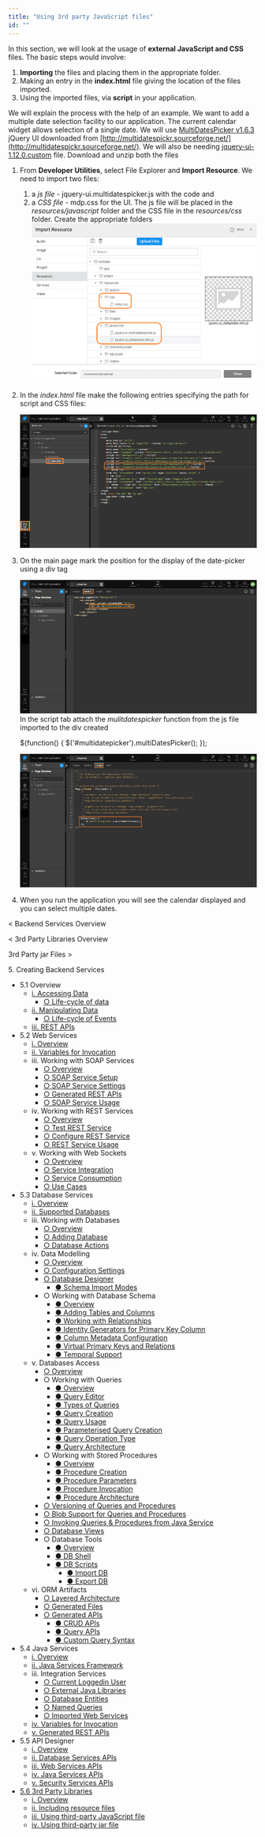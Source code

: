 ```yaml
---
title: "Using 3rd party JavaScript files"
id: ""
---
```


In this section, we will look at the usage of **external JavaScript and CSS** files. The basic steps would involve:

1. **Importing** the files and placing them in the appropriate folder.
2. Making an entry in the **index.html** file giving the location of the files imported.
3. Using the imported files, via **script** in your application.

We will explain the process with the help of an example. We want to add a multiple date selection facility to our application. The current calendar widget allows selection of a single date. We will use [MultiDatesPicker v1.6.3](/learn/assets/MultiDatesPicker-v1.6.3.zip) jQuery UI downloaded from [http://multidatespickr.sourceforge.net/](http://multidatespickr.sourceforge.net/). We will also be needing [jquery-ui-1.12.0.custom](/learn/assets/jquery-ui-1.12.0.custom.zip) file. Download and unzip both the files

1. From **Developer Utilities**, select File Explorer and **Import Resource**. We need to import two files:
    1. a _js file_ - jquery-ui.multidatespicker.js with the code and
    2. a _CSS file_ - mdp.css for the UI. The js file will be placed in the _resources/javascript_ folder and the CSS file in the _resources/css_ folder. Create the appropriate folders [![](/learn/assets/js_import.png)](/learn/assets/js_import.png)
2. In the _index.html_ file make the following entries specifying the path for script and CSS files:
    
    [![](/learn/assets/js_index.png)](/learn/assets/js_index.png)
3. On the main page mark the position for the display of the date-picker using a div tag
    
    [![](/learn/assets/js_markup.png)](/learn/assets/js_markup.png) In the script tab attach the _mulitdatespicker_ function from the js file imported to the div created
    
    $(function() {
                    $('#multidatepicker').multiDatesPicker();
                });
    
    [![](/learn/assets/js_script.png)](/learn/assets/js_script.png)
4. When you run the application you will see the calendar displayed and you can select multiple dates.

< Backend Services Overview

< 3rd Party Libraries Overview

3rd Party jar Files >

5\. Creating Backend Services

- 5.1 Overview
    - [i. Accessing Data](/learn/app-development/services/creating-backend-services/#accessing-data)
        - [○ Life-cycle of data](/learn/app-development/services/creating-backend-services/#life-cycle)
    - [ii. Manipulating Data](/learn/app-development/services/creating-backend-services/#manipulating-data)
        - [○ Life-cycle of Events](/learn/app-development/services/creating-backend-services/#life-cycle-events)
    - [iii. REST APIs](/learn/app-development/services/creating-backend-services/#rest-apis)
- 5.2 Web Services
    - [i. Overview](/learn/services/web-services/web-services/#overview)
    - [ii. Variables for Invocation](/learn/services/web-services/web-services/#service-variable)
    - iii. Working with SOAP Services
        - [○ Overview](/learn/app-development/services/web-services/web-services/working-with-soap-services/#SOAP-service-setup)
        - [○ SOAP Service Setup](/learn/app-development/services/web-services/working-with-soap-services/#SOAP-service-setup)
        - [○ SOAP Service Settings](/learn/app-development/services/web-services/working-with-soap-services/#SOAP-service-settings)
        - [○ Generated REST APIs](/learn/app-development/services/web-services/working-with-soap-services/#generated-rest-apis)
        - [○ SOAP Service Usage](/learn/app-development/services/web-services/working-with-soap-services/#SOAP-service-usage)
    - iv. Working with REST Services
        - [○ Overview](/learn/app-development/services/web-services/rest-services/)
        - [○ Test REST Service](/learn/app-development/services/web-services/rest-services/#test-API)
        - [○ Configure REST Service](/learn/app-development/services/web-services/rest-services/#configure-REST-service)
        - [○ REST Service Usage](/learn/app-development/services/web-services/rest-services/#REST-service-usage)
    - v. Working with Web Sockets
        - [○ Overview](/learn/app-development/services/web-services/working-with-websockets/)
        - [○ Service Integration](/learn/app-development/services/web-services/working-with-websockets/#import)
        - [○ Service Consumption](/learn/app-development/services/web-services/working-with-websockets/#variable)
        - [○ Use Cases](/learn/app-development/services/web-services/working-with-websockets/#use-cases)
- 5.3 Database Services
    - [i. Overview](/learn/app-development/services/database-services/database-services/)
    - [ii. Supported Databases](/learn/app-development/services/database-services/database-services/#supported-databases)
    - iii. Working with Databases
        - [○ Overview](/learn/app-development/services/database-services/working-with-databases/)
        - [○ Adding Database](/learn/app-development/services/database-services/working-with-databases/#integrating-database)
        - [○ Database Actions](/learn/app-development/services/database-services/working-with-databases/#database-actions)
    - iv. Data Modelling
        - [○ Overview](/learn/app-development/services/database-services/data-modelling/)
        - [○ Configuration Settings](/learn/services/db-services/data-modelling/#configuration-settings)
        - [○ Database Designer](/learn/services/db-services/data-modelling/#database-designer)
            - [● Schema Import Modes](/learn/app-development/services/database-services/database-schema-import-modes/)
        - ○ Working with Database Schema
            - [● Overview](/learn/app-development/services/database-services/working-database-schema/)
            - [● Adding Tables and Columns](/learn/app-development/services/database-services/working-database-schema/#add-tables-columns)
            - [● Working with Relationships](/learn/app-development/services/database-services/working-database-schema/#database-relationships)
            - [● Identity Generators for Primary Key Column](/learn/app-development/services/database-services/working-database-schema/#identity-generators)
            - [● Column Metadata Configuration](/learn/app-development/services/database-services/working-database-schema/#column-metadata-configuration)
            - [● Virtual Primary Keys and Relations](/learn/app-development/services/database-services/working-database-schema/#virtual-primary-keys)
            - [● Temporal Support](/learn/app-development/services/database-services/temporal-support/)
    - v. Databases Access
        - [○ Overview](/learn/app-development/services/database-access/)
        - ○ Working with Queries
            - [● Overview](/learn/app-development/services/database-services/working-with-queries/)
            - [● Query Editor](/learn/app-development/services/database-services/working-with-queries/#query-editor)
            - [● Types of Queries](/learn/app-development/services/database-services/working-with-queries/#query-types)
            - [● Query Creation](/learn/app-development/services/database-services/working-with-queries/#query-creation)
            - [● Query Usage](/learn/app-development/services/database-services/working-with-queries/#query-usage)
            - [● Parameterised Query Creation](/learn/app-development/services/database-services/working-with-queries/#query-creation-parameterised)
            - [● Query Operation Type](/learn/app-development/services/database-services/working-with-queries/#query-op-types)
            - [● Query Architecture](/learn/app-development/services/database-services/working-with-queries/#query-architecture)
        - ○ Working with Stored Procedures
            - [● Overview](/learn/app-development/services/db-services/working-stored-procedures/)
            - [● Procedure Creation](/learn/app-development/services/db-services/working-stored-procedures/#procedure-creation)
            - [● Procedure Parameters](/learn/app-development/services/db-services/working-stored-procedures/#proc-params)
            - [● Procedure Invocation](/learn/app-development/services/db-services/working-stored-procedures/#procedure-invocation)
            - [● Procedure Architecture](/learn/app-development/services/db-services/working-stored-procedures/#procedure-architecture)
        - [○ Versioning of Queries and Procedures](/learn/app-development/services/database-services/versioning-queries-procedures/)
        - [○ Blob Support for Queries and Procedures](/learn/app-development/services/database-services/blob-support-queries-procedures/)
        - [○ Invoking Queries & Procedures from Java Service](/learn/app-development/services/database-services/invoking-queriesprocedures-java-services/)
        - [○ Database Views](/learn/app-development/services/db-services/database-views/)
        - ○ Database Tools
            - [● Overview](/learn/app-development/services/database-tools/)
            - [● DB Shell](/learn/app-development/services/database-tools/#db-shell)
            - [● DB Scripts](/learn/app-development/services/database-tools/#db-scripts)
                - [● Import DB](/learn/app-development/services/database-tools/#import-db)
                - [● Export DB](/learn/app-development/services/database-tools/#export-db)
    - vi. ORM Artifacts
        - [○ Layered Architecture](/learn/app-development/services/db-services/orm-artifacts/#layered-architecture)
        - [○ Generated Files](/learn/app-development/services/db-services/orm-artifacts/#generated-files)
        - [○ Generated APIs](/learn/app-development/services/db-services/orm-artifacts/#generated-apis)
            - [● CRUD APIs](/learn/app-development/services/db-services/orm-artifacts/#crud-apis)
            - [● Query APIs](/learn/app-development/services/db-services/orm-artifacts/#query-apis)
            - [● Custom Query Syntax](/learn/app-development/services/db-services/orm-artifacts/#custom-query-syntax)
- 5.4 Java Services
    - [i. Overview](/learn/app-development/services/java-services/java-service/#overview)
    - [ii. Java Services Framework](/learn/app-development/services/java-services/java-service/#java-services-framework)
    - iii. Integration Services
        - [○ Current Loggedin User](/learn/app-development/services/java-services/java-integration-services/#loggedin-user)
        - [○ External Java Libraries](/learn/app-development/services/java-services/java-integration-services/#external-java-libraries)
        - [○ Database Entities](/learn/app-development/services/java-services/java-integration-services/#db-services)
        - [○ Named Queries](/learn/app-development/services/java-services/java-integration-services/#query-service)
        - [○ Imported Web Services](/learn/app-development/services/java-services/java-integration-services/#web-services)
    - [iv. Variables for Invocation](/learn/app-development/services/java-services/variables/)
    - [v. Generated REST APIs](/learn/app-development/services/java-services/generated-rest-apis-api-designer/)
- 5.5 API Designer
    - [i. Overview](/learn/app-development/services/api-designer/api/)
    - [ii. Database Services APIs](/learn/app-development/services/api-designer/database-service-apis/)
    - [iii. Web Services APIs](/learn/app-development/services/api-designer/web-service-apis/)
    - [iv. Java Services APIs](/learn/app-development/services/api-designer/java-service-apis/)
    - [v. Security Services APIs](/learn/app-development/services/api-designer/security-service-apis/)
- [5.6 3rd Party Libraries](/learn/app-development/services/3rd-party-libraries/)
    - [i. Overview](/learn/app-development/services/3rd-party-libraries/#)
    - [ii. Including resource files](/learn/app-development/services/3rd-party-libraries/#resource-files)
    - [iii. Using third-party JavaScript file](#)
    - [iv. Using third-party jar file](/learn/app-development/services/3rd-party-libraries/using-3rd-party-jar-files/)
